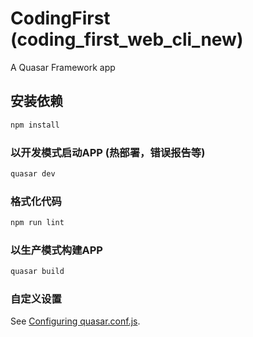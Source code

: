 # CodingFirst (coding_first_web_cli_new)

A Quasar Framework app

## 安装依赖
```bash
npm install
```

### 以开发模式启动APP (热部署，错误报告等)
```bash
quasar dev
```

### 格式化代码
```bash
npm run lint
```

### 以生产模式构建APP
```bash
quasar build
```

### 自定义设置
See [Configuring quasar.conf.js](https://quasar.dev/quasar-cli/quasar-conf-js).
